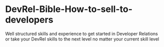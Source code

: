 # DevRel-Bible-How-to-sell-to-developers
Well structured skills and experience to get started in Developer Relations or take your DevRel skills to the next level no matter your current skill level
